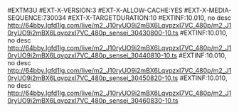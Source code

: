 #EXTM3U 
#EXT-X-VERSION:3
#EXT-X-ALLOW-CACHE:YES
#EXT-X-MEDIA-SEQUENCE:730034
#EXT-X-TARGETDURATION:10
#EXTINF:10.010, no desc
http://64bby.lgfd1lg.com/live/m2_J10ryUO9i2mBX6LqvpzxI7VC_480p/m2_J10ryUO9i2mBX6LqvpzxI7VC_480p_sensei_30430800-10.ts
#EXTINF:10.010, no desc
http://64bby.lgfd1lg.com/live/m2_J10ryUO9i2mBX6LqvpzxI7VC_480p/m2_J10ryUO9i2mBX6LqvpzxI7VC_480p_sensei_30440810-10.ts
#EXTINF:10.010, no desc
http://64bby.lgfd1lg.com/live/m2_J10ryUO9i2mBX6LqvpzxI7VC_480p/m2_J10ryUO9i2mBX6LqvpzxI7VC_480p_sensei_30450820-10.ts
#EXTINF:10.010, no desc
http://64bby.lgfd1lg.com/live/m2_J10ryUO9i2mBX6LqvpzxI7VC_480p/m2_J10ryUO9i2mBX6LqvpzxI7VC_480p_sensei_30460830-10.ts
